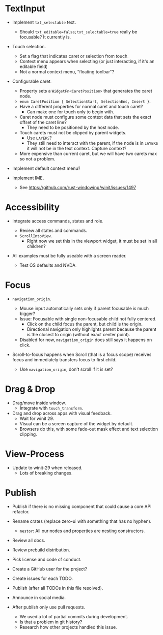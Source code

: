 # TextInput

* Implement `txt_selectable` text.
    - Should `txt_editable=false;txt_selectable=true` really be focusable? It currently is.

* Touch selection.
    - Set a flag that indicates caret or selection from touch.
    - Context menu appears when selecting (or just interacting, if it's an editable field)
    - Not a normal context menu, "floating toolbar"?

* Configurable caret.
    - Property sets a `WidgetFn<CaretPosition>` that generates the caret node.
    - `enum CaretPosition { SelectionStart, SelectionEnd, Insert }`.
    - Have a different properties for normal caret and touch caret?
        - Can make one for touch only to begin with.
    - Caret node must configure some context data that sets the exact offset of the caret line?
        - They need to be positioned by the host node.
    - Touch carets must not be clipped by parent widgets.
        - Use `LAYERS`?
        - They still need to interact with the parent, if the node is in `LAYERS` it will not be in
          the text context. Capture context?
    - More expensive than current caret, but we will have two carets max so not a problem.

* Implement default context menu?

* Implement IME.
    - See https://github.com/rust-windowing/winit/issues/1497

# Accessibility

* Integrate access commands, states and role.
    - Review all states and commands.
    - `ScrollIntoView`.
        - Right now we set this in the viewport widget, it must be set in all children?

* All examples must be fully useable with a screen reader.
    - Test OS defaults and NVDA.

# Focus

* `navigation_origin`.
    - Mouse input automatically sets only if parent focusable is much bigger?
    - Issue: Focusable with single non-focusable child not fully centered.
        - Click on the child focus the parent, but child is the origin.
        - Directional navigation only highlights parent because the parent is the closest to origin (without exact center point).
    - Disabled for now, `navigation_origin` docs still says it happens on click.

* Scroll-to-focus happens when Scroll (that is a focus scope) receives focus and immediately transfers
  focus to first child.
  - Use `navigation_origin`, don't scroll if it is set?

# Drag & Drop

* Drag/move inside window.
    - Integrate with `touch_transform`.
* Drag and drop across apps with visual feedback.
    - Wait for winit 29.
    - Visual can be a screen capture of the widget by default.
    - Browsers do this, with some fade-out mask effect and text selection clipping.

# View-Process

* Update to winit-29 when released.
    - Lots of breaking changes.

# Publish

* Publish if there is no missing component that could cause a core API refactor.

* Rename crates (replace zero-ui with something that has no hyphen).
    - `nestor`: All our nodes and properties are nesting constructors.
* Review all docs.
* Review prebuild distribution.
* Pick license and code of conduct.
* Create a GitHub user for the project?
* Create issues for each TODO.

* Publish (after all TODOs in this file resolved).
* Announce in social media.

* After publish only use pull requests.
    - We used a lot of partial commits during development.
    - Is that a problem in git history?
    - Research how other projects handled this issue.